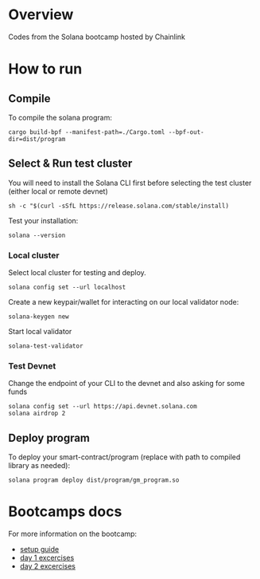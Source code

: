 # Overview
Codes from the Solana bootcamp hosted by Chainlink

# How to run

## Compile
To compile the solana program:
```
cargo build-bpf --manifest-path=./Cargo.toml --bpf-out-dir=dist/program
```

## Select & Run test cluster
You will need to install the Solana CLI first before selecting the test cluster (either local or remote devnet)
```
sh -c "$(curl -sSfL https://release.solana.com/stable/install)
```

Test your installation:
```
solana --version
```

### Local cluster
Select local cluster for testing and deploy.
```
solana config set --url localhost
```

Create a new keypair/wallet for interacting on our local validator node:
```
solana-keygen new
```

Start local validator
```
solana-test-validator
```

### Test Devnet
Change the endpoint of your CLI to the devnet and also asking for some funds
```
solana config set --url https://api.devnet.solana.com
solana airdrop 2 
```

## Deploy program
To deploy your smart-contract/program (replace with path to compiled library as needed):
```
solana program deploy dist/program/gm_program.so
```

# Bootcamps docs
For more information on the bootcamp: 
- [setup guide](https://docs.google.com/document/d/e/2PACX-1vTf4o3Va9TrwsFpYDnTLB8LpIwK1MUh0WIBtajio-Jk78aWlIKF-87BfFdRG2HcfExIq3WIFut_IwdA/pub?_hsmi=2&_hsenc=p2ANqtz-8PahmymbTCyCxBlhjA4S8Sev1tfmKz6UGUOCWhuFz8egxRAvCZxQ-WM1DIdajYi5BN95NRCYT0zyk5WVl67OwYHDq4CbYWdsb7aAy6UgficX4PcZE)
- [day 1 excercises](https://docs.google.com/document/d/e/2PACX-1vSOgwdz9-vpBDwh3Epr3fdjzGyMWB1GHNT4H7YysNRyBFRJ0_qpcafgGcZUgNJLoyTH9IBVBaaInHsc/pub)
- [day 2 excercises](https://docs.google.com/document/d/e/2PACX-1vTm2gQPzKGtoZtTeXJGw6ux69gKDrAtiC8qD6GqWTQwfLaokAv9nnTgnGaniHOOLTZoKosRy0FgvGVy/pub)
